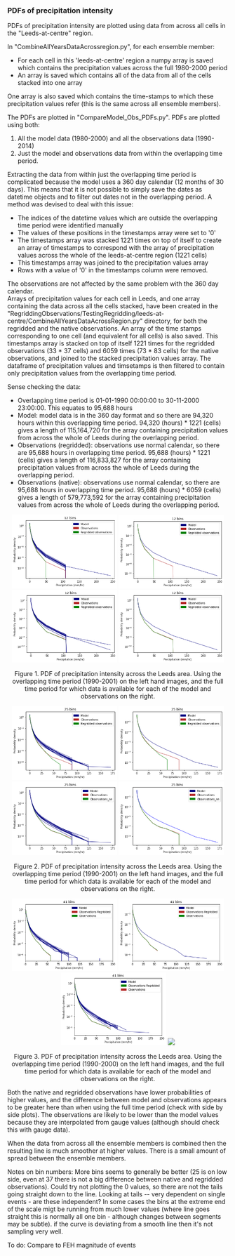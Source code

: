### PDFs of precipitation intensity

PDFs of precipitation intensity are plotted using data from across all cells in the "Leeds-at-centre" region.  

In "CombineAllYearsDataAcrossregion.py", for each ensemble member:
* For each cell in this 'leeds-at-centre' region a numpy array is saved which contains the precipitation values across the full 1980-2000 period
* An array is saved which contains all of the data from all of the cells stacked into one array   

One array is also saved which contains the time-stamps to which these precipitation values refer (this is the same across all ensemble members).  

The PDFs are plotted in "CompareModel_Obs_PDFs.py". PDFs are plotted using both:
1. All the model data (1980-2000) and all the observations data (1990-2014)
2. Just the model and observations data from within the overlapping time period.  

Extracting the data from within just the overlapping time period is complicated because the model uses a 360 day calendar (12 months of 30 days). This means that it is not possible to simply save the dates as datetime objects and to filter out dates not in the overlapping period. A method was devised to deal with this issue:
* The indices of the datetime values which are outside the overlapping time period were identified manually
* The values of these positions in the timestamps array were set to  '0'
* The timestamps array was stacked 1221 times on top of itself to create an array of timestamps to correspond with the array of precipitation values across the whole of the leeds-at-centre region (1221 cells)
* This timestamps array was joined to the precipitation values array
* Rows with a value of '0' in the timestamps column were removed.

The observations are not affected by the same problem with the 360 day calendar.  
Arrays of precipitation values for each cell in Leeds, and one array containing the data across all the cells stacked, have been created in the "RegriddingObservations/TestingRegridding/leeds-at-centre/CombineAllYearsDataAcrossRegion.py" directory, for both the regridded and the native observations. An array of the time stamps corresponding to one cell (and equivalent for all cells) is also saved. This timestamps array is stacked on top of itself 1221 times for the regridded observations (33 * 37 cells) and 6059 times (73 * 83 cells) for the native observations, and joined to the stacked precipitation values array. The dataframe of precipitation values and timsetamps is then filtered to contain only precipitation values from the overlapping time period.  

Sense checking the data:
* Overlapping time period is 01-01-1990 00:00:00 to 30-11-2000 23:00:00. This equates to 95,688 hours  
* Model: model data is in the 360 day format and so there are 94,320 hours within this overlapping time period. 94,320 (hours) * 1221 (cells) gives a length of 115,164,720 for the array containing precipitation values from across the whole of Leeds during the overlapping period.
* Observations (regridded): observations use normal calendar, so there are 95,688 hours in overlapping time period. 95,688 (hours) * 1221 (cells) gives a length of 116,833,827 for the array containing precipitation values from across the whole of Leeds during the overlapping period.
* Observations (native): observations use normal calendar, so there are 95,688 hours in overlapping time period. 95,688 (hours) * 6059 (cells) gives a length of 579,773,592 for the array containing precipitation values from across the whole of Leeds during the overlapping period.


<p align="center">
  <img src="PDFs/OverlappingTimePeriod/AllEMsVSObs_12bins.png" width="240"  />  
  <img src="PDFs/OverlappingTimePeriod/CombinedEMsVSObs_12bins.png" width="240"  />
  <img src="PDFs/FullTimePeriod/AllEMsVSObs_12bins.png" width="240"  />  
  <img src="PDFs/FullTimePeriod/CombinedEMsVSObs_12bins.png" width="240"  />
<p align="center"> Figure 1. PDF of precipitation intensity across the Leeds area. Using the overlapping time period (1990-2001) on the left hand images, and the full time period for which data is available for each of the model and observations on the right. <p align="center">

<p align="center">
  <img src="PDFs/OverlappingTimePeriod/AllEMsVSObs_25bins.png" width="240"  />  
  <img src="PDFs/OverlappingTimePeriod/CombinedEMsVSObs_25bins.png" width="240"  />
  <img src="PDFs/FullTimePeriod/AllEMsVSObs_25bins.png" width="240"  />  
  <img src="PDFs/FullTimePeriod/CombinedEMsVSObs_25bins.png" width="240"  />
<p align="center"> Figure 2. PDF of precipitation intensity across the Leeds area. Using the overlapping time period (1990-2001) on the left hand images, and the full time period for which data is available for each of the model and observations on the right. <p align="center">
  
<p align="center">
  <img src="PDFs/OverlappingTimePeriod/AllEMsVSObs_41bins.png" width="240"  />  
  <img src="PDFs/OverlappingTimePeriod/CombinedEMsVSObs_41Bins_NoZeros.png" width="240"  />
  <img src="PDFs/FullTimePeriod/AllEMsVSObs_41Bins_NoZeros.png" width="240"  />  
  <img src="PDFs/FullTimePeriod/CombinedEMsVSObs_41Bins_NoZeros" width="240"  />
<p align="center"> Figure 3. PDF of precipitation intensity across the Leeds area. Using the overlapping time period (1990-2000) on the left hand images, and the full time period for which data is available for each of the model and observations on the right. <p align="center">

Both the native and regridded observations have lower probabilities of higher values, and the difference between model and observations appears to be greater here than when using the full time period (check with side by side plots). The observations are likely to be lower than the model values because they are interpolated from gauge values (although should check this with gauge data).  

When the data from across all the ensemble members is combined then the resulting line is much smoother at higher values. There is a small amount of spread between the ensemble members. 

Notes on bin numbers: More bins seems to generally be better (25 is on low side, even at 37 there is not a big difference between native and regridded observations). Could try not plotting the 0 values, so there are not the tails going straight down to the line. Looking at tails -- very dependent on single events - are these independent? In some cases the bins at the extreme end of the scale migt be running from much lower values (where line goes straight this is normally all one bin - although changes between segments may be subtle). if the curve is deviating from a smooth line then it's not sampling very well.

To do: Compare to FEH magnitude of events
